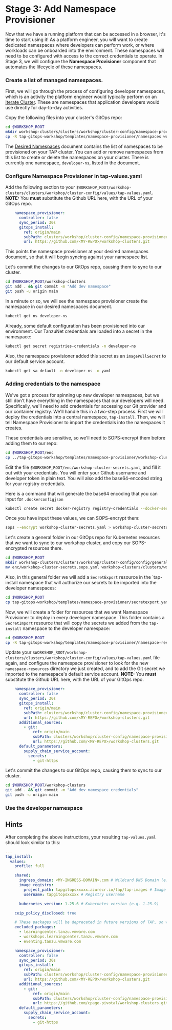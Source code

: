 # Stage 3: Add Namespace Provisioner

Now that we have a running platform that can be accessed in a browser, it's time to start using it! As a platform engineer, you will want to create dedicated namespaces where developers can perform work, or where workloads can be onboarded into the environment. These namespaces will need to be configured with access to the correct credentials to operate. In Stage 3, we will configure the **Namespace Provisioner** component that automates the lifecycle of these namespaces.

### Create a list of managed namespaces.

First, we will go through the process of configuring developer namespaces, which is an activity the platform engineer would typically perform on an [Iterate Cluster](https://docs.vmware.com/en/VMware-Tanzu-Application-Platform/1.5/tap-reference-architecture/GUID-reference-designs-tap-architecture-planning.html#iterate-cluster-requirements-10). These are namespaces that application developers would use directly for day-to-day activities.

Copy the following files into your cluster's GitOps repo:
   ```bash
   cd $WORKSHOP_ROOT
   mkdir workshop-clusters/clusters/workshop/cluster-config/namespace-provisioner
   cp -R tap-gitops-workshop/templates/namespace-provisioner/namespaces workshop-clusters/clusters/workshop/cluster-config/namespace-provisioner
   ```

The [Desired Namespaces](templates/namespace-provisioner/namespaces/desired-namespaces.yaml) document contains the list of namespaces to be provisioned on your TAP cluster. You can add or remove namespaces from this list to create or delete the namespaces on your cluster. There is currently one namespace, `developer-ns`, listed in the document.

### Configure Namespace Provisioner in tap-values.yaml

Add the following section to your `$WORKSHOP_ROOT/workshop-clusters/clusters/workshop/cluster-config/values/tap-values.yaml`. **NOTE:** You **must** substitute the Github URL here, with the URL of your GitOps repo.

   ```yaml
       namespace_provisioner:
         controller: false
         sync_period: 30s
         gitops_install:
           ref: origin/main
           subPath: clusters/workshop/cluster-config/namespace-provisioner/namespaces
           url: https://github.com/<MY-REPO>/workshop-clusters.git
   ```
This points the namespace provisioner at your desired namespaces document, so that it will begin syncing against your namespace list.

Let's commit the changes to our GitOps repo, causing them to sync to our cluster.
   ```bash
   cd $WORKSHOP_ROOT/workshop-clusters
   git add . && git commit -m "Add dev namespace"
   git push -u origin main
   ```

In a minute or so, we will see the namespace provisioner create the namespace in our desired namespaces document.
   ```bash
   kubectl get ns developer-ns
   ```

Already, some default configuration has been provisioned into our environment. Our TanzuNet credentials are loaded into a secret in the namespace:
   ```bash
   kubectl get secret registries-credentials -n developer-ns
   ```

Also, the namespace provisioner added this secret as an `imagePullSecret` to our default service account.
   ```bash
   kubectl get sa default -n developer-ns -o yaml
   ```

### Adding credentials to the namespace

We've got a process for spinning up new developer namespaces, but we still don't have everything in the namespaces that our developers will need. Specifically, we'll need to add credentials for accessing our Git provider and our container registry. We'll handle this in a two-step process. First we will deploy the credentials into a central namespace, `tap-install`. Then, we will tell Namespace Provisioner to import the credentials into the namespaces it creates.

These credentials are sensitive, so we'll need to SOPS-encrypt them before adding them to our repo:

```bash
cd $WORKSHOP_ROOT/enc
cp ../tap-gitops-workshop/templates/namespace-provisioner/workshop-cluster-secrets.yaml .
```

Edit the file `$WORKSHOP_ROOT/enc/workshop-cluster-secrets.yaml`, and fill it out with your credentials. You will enter your Github username and developer token in plain text. You will also add the base64-encoded string for your registry credentials.

Here is a command that will generate the base64 encoding that you can input for `.dockerconfigjson`
```bash
kubectl create secret docker-registry registry-credentials --docker-server=[My Registry Server] --docker-username=[Registry Username] --docker-password=[Registry Password] --dry-run=client -o jsonpath='{.data.\.dockerconfigjson}'
```

Once you have input these values, we can SOPS-encrypt them:
```bash
sops --encrypt workshop-cluster-secrets.yaml > workshop-cluster-secrets.sops.yaml
```

Let's create a general folder in our GitOps repo for Kubernetes resources that we want to sync to our workshop cluster, and copy our SOPS-encrypted resources there.
```bash
cd $WORKSHOP_ROOT
mkdir workshop-clusters/clusters/workshop/cluster-config/config/general
mv enc/workshop-cluster-secrets.sops.yaml workshop-clusters/clusters/workshop/cluster-config/config/general
```

Also, in this general folder we will add a `SecretExport` resource in the `tap-install namespace that will authorize our secrets to be imported into the developer namespaces:
```bash
cd $WORKSHOP_ROOT
cp tap-gitops-workshop/templates/namespace-provisioner/secretexport.yaml workshop-clusters/clusters/workshop/cluster-config/config/general
```

Now, we will create a folder for resources that we want Namespace Provisioner to deploy in every developer namespace. This folder contains a `SecretImport` resource that will copy the secrets we added from the `tap-install` namespace to the developer namespace:
```bash
cd $WORKSHOP_ROOT
cp -R tap-gitops-workshop/templates/namespace-provisioner/namespace-resources workshop-clusters/clusters/workshop/cluster-config/namespace-provisioner
```

Update your `$WORKSHOP_ROOT/workshop-clusters/clusters/workshop/cluster-config/values/tap-values.yaml` file again, and configure the namespace provisioner to look for the new `namespace-resources` directory we just created, and to add the Git secret we imported to the namespace's default service account. **NOTE:** You **must** substitute the Github URL here, with the URL of your GitOps repo.

   ```yaml
       namespace_provisioner:
         controller: false
         sync_period: 30s
         gitops_install:
           ref: origin/main
           subPath: clusters/workshop/cluster-config/namespace-provisioner/namespaces
           url: https://github.com/<MY-REPO>/workshop-clusters.git
         additional_sources:
           - git:
               ref: origin/main
               subPath: clusters/workshop/cluster-config/namespace-provisioner/namespace-resources
               url: https://github.com/<MY-REPO>/workshop-clusters.git
         default_parameters:
           supply_chain_service_account:
             secrets:
               - git-https
   ```

Let's commit the changes to our GitOps repo, causing them to sync to our cluster.
   ```bash
   cd $WORKSHOP_ROOT/workshop-clusters
   git add . && git commit -m "Add dev namespace credentials"
   git push -u origin main
   ```

### Use the developer namespace

## Hints

After completing the above instructions, your resulting `tap-values.yaml` should look similar to this:

```yaml
---
tap_install:
  values:
    profile: full

    shared:
      ingress_domain: <MY-INGRESS-DOMAIN>.com # Wildcard DNS Domain (e.g. tap.myexample.com)
      image_registry:
        project_path: tapgitopsxxxxx.azurecr.io/tap/tap-images # Image registry project path (e.g. harbor.myexample.com/tap/tap-images)
        username: tapgitopsxxxxx # Registry username

      kubernetes_version: 1.25.6 # Kubernetes version (e.g. 1.25.9)

    ceip_policy_disclosed: true

    # These packages will be deprecated in future versions of TAP, so we will exclude them to free up space on the cluster
    excluded_packages:
      - learningcenter.tanzu.vmware.com
      - workshops.learningcenter.tanzu.vmware.com
      - eventing.tanzu.vmware.com

    namespace_provisioner:
      controller: false
      sync_period: 30s
      gitops_install:
        ref: origin/main
        subPath: clusters/workshop/cluster-config/namespace-provisioner
        url: https://github.com/<MY-REPO>/workshop-clusters.git
      additional_sources:
        - git:
            ref: origin/main
            subPath: clusters/workshop/cluster-config/namespace-provisioner/namespace-resources
            url: https://github.com/cpage-pivotal/workshop-clusters.git
      default_parameters:
        supply_chain_service_account:
          secrets:
            - git-https
```

